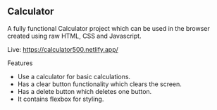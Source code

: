 ## Calculator

A fully functional Calculator project which can be used in the browser created using raw HTML, CSS and Javascript.

Live: https://calculator500.netlify.app/


Features
 
* Use a calculator for basic calculations.
* Has a clear button functionality which clears the screen.
* Has a delete button which deletes one button.
* It contains flexbox for styling.

